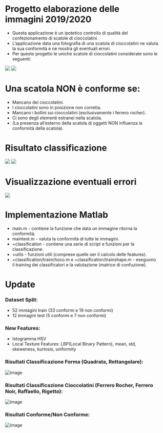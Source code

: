 # Progetto elaborazione delle immagini 2019/2020

* Questa applicazione è un ipotetico controllo di qualità del
  confezionamento di scatole di cioccolatini.
* L’applicazione data una fotografia di una scatola di cioccolatini ne valuta la sua
  conformità e ne mostra gli eventuali errori.
* Per questo progetto le uniche scatole di cioccolatini considerate sono le seguenti:
 
![](https://gitlab.com/beppe15/progetto-elaborazione-delle-immagini/uploads/72bd6c4de0328afff35c30a5ed853233/Screenshot_2020-02-22_13-04-49.png)
![](https://gitlab.com/beppe15/progetto-elaborazione-delle-immagini/uploads/c7617b95df26fc7258b057b2d624ff52/Screenshot_2020-02-22_13-04-13.png)

# Una scatola NON è conforme se:

* Mancano dei cioccolatini.
* I cioccolatini sono in posizione non corretta.
* Mancano i bollini sui cioccolatini (esclusivamente i ferrero rocher).
* Ci sono degli elementi estranei nella scatola.
* (La presenza all’esterno della scatola di oggetti NON influenza la conformità della scatola).

# Risultato classificazione
![](https://gitlab.com/beppe15/progetto-elaborazione-delle-immagini/uploads/6e164e1369bdae3b5ffce3be60c564e6/Screenshot_2020-02-22_13-33-20.png)
![](https://gitlab.com/beppe15/progetto-elaborazione-delle-immagini/uploads/8216a5f373493a61598361ec02b9bdea/Screenshot_2020-02-22_13-34-02.png)


# Visualizzazione eventuali errori
![](https://gitlab.com/beppe15/progetto-elaborazione-delle-immagini/uploads/055a150155b3e1bf9d0c65d219fe9b24/Screenshot_2020-02-22_13-33-42.png)

# Implementazione Matlab

* main.m - contiene la funzione che data un immagine ritorna la conformità.
* maintest.m - valuta la conformità di tutte le immagini.
* +classification - contiene una serie di script e funzioni per la classificazione.
* +utils - funzioni utili (comprese quelle oer il calcolo delle features).
* +classification/trainchoco.m e +classification/trainshape.m - eseguono il training dei classificatori e la valutazione (matrice di confuzione).

# Update

### Dataset Split:
- 52 immagini train (33 conformi e 19 non conformi)
- 12 immagini test (5 conformi e 7 non conformi)

### New Features:
- Istogramma HSV
- Local Texture Features: LBP(Local Binary Pattern), mean, std, skeweness, kurtosis, uniformity

### Risultati Classificazione Forma (Quadrata, Rettangolare):
![image](https://user-images.githubusercontent.com/30373288/219899896-9afec0b7-5994-48c7-9fd6-bb32f2e6513d.png)


### Risultati Classificazione Cioccolatini (Ferrero Rocher, Ferrero Noir, Raffaello, Rigetto):
![image](https://user-images.githubusercontent.com/30373288/219885407-3f5cbd66-7b74-4394-a6f4-6608391acfcb.png)

### Risultati Conforme/Non Conforme:
![image](https://user-images.githubusercontent.com/30373288/219898862-ec3c7af7-4713-4228-a95e-5acc81e19d0c.png)
